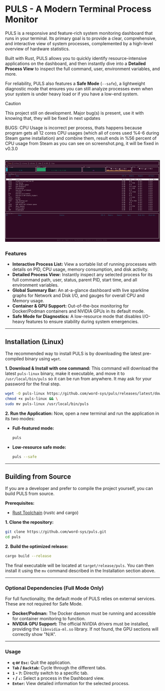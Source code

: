 # PULS - A Modern Terminal Process Monitor

PULS is a responsive and feature-rich system monitoring dashboard that runs in your terminal. Its primary goal is to provide a clear, comprehensive, and interactive view of system processes, complemented by a high-level overview of hardware statistics.

Built with Rust, PULS allows you to quickly identify resource-intensive applications on the dashboard, and then instantly dive into a **Detailed Process View** to inspect the full command, user, environment variables, and more.

For reliability, PULS also features a **Safe Mode** (`--safe`), a lightweight diagnostic mode that ensures you can still analyze processes even when your system is under heavy load or if you have a low-end system.

> [!CAUTION]
> This project still on development. Major bug(s) is present, use it with knowing that, they will be fixed in next updates
> 
> BUGS: CPU Usage is incorrect per process, thats happens because program gets all 12 cores CPU usages (which all of cores used %4-6 during Steam game installation) and combine them, result ends in %56 percent of CPU usage from Steam as you can see on screenshot.png, it will be fixed in v0.3.0

![PULS Screenshot](https://raw.githubusercontent.com/word-sys/puls/main/screenshot.png) 
---

### Features

*   **Interactive Process List:** View a sortable list of running processes with details on PID, CPU usage, memory consumption, and disk activity.
*   **Detailed Process View:** Instantly inspect any selected process for its full command path, user, status, parent PID, start time, and all environment variables.
*   **Global Summary Bar:** An at-a-glance dashboard with live sparkline graphs for Network and Disk I/O, and gauges for overall CPU and Memory usage.
*   **Container & GPU Support:** Out-of-the-box monitoring for Docker/Podman containers and NVIDIA GPUs in its default mode.
*   **Safe Mode for Diagnostics:** A low-resource mode that disables I/O-heavy features to ensure stability during system emergencies.

---

## Installation (Linux)

The recommended way to install PULS is by downloading the latest pre-compiled binary using `wget`.

**1. Download & Install with one command:**
This command will download the latest `puls-linux` binary, make it executable, and move it to `/usr/local/bin/puls` so it can be run from anywhere. It may ask for your password for the final step.

```bash
wget -O puls-linux https://github.com/word-sys/puls/releases/latest/download/puls-linux && \
chmod +x puls-linux && \
sudo mv puls-linux /usr/local/bin/puls
```

**2. Run the Application:**
Now, open a new terminal and run the application in its two modes:

*   **Full-featured mode:**
    ```bash
    puls
    ```
*   **Low-resource safe mode:**
    ```bash
    puls --safe
    ```
---

## Building from Source

If you are a developer and prefer to compile the project yourself, you can build PULS from source.

**Prerequisites:**
*   [Rust Toolchain](https://www.rust-lang.org/tools/install) (rustc and cargo)

**1. Clone the repository:**
```bash
git clone https://github.com/word-sys/puls.git
cd puls
```

**2. Build the optimized release:**
```bash
cargo build --release
```
The final executable will be located at `target/release/puls`. You can then install it using the `mv` command described in the Installation section above.

---

### Optional Dependencies (Full Mode Only)

For full functionality, the default mode of PULS relies on external services. These are not required for Safe Mode.

*   **Docker/Podman:** The Docker daemon must be running and accessible for container monitoring to function.
*   **NVIDIA GPU Support:** The official NVIDIA drivers must be installed, providing the `libnvidia-ml.so` library. If not found, the GPU sections will correctly show "N/A".

---

### Usage

*   **`q` or `Esc`:** Quit the application.
*   **`Tab` / `Backtab`:** Cycle through the different tabs.
*   **`1` - `7`:** Directly switch to a specific tab.
*   **`↑` / `↓`:** Select a process in the Dashboard view.
*   **`Enter`:** View detailed information for the selected process.
